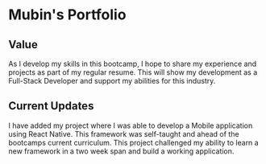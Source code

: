 # Mubin's Portfolio


## Value
As I develop my skills in this bootcamp, I hope to share my experience and projects as part of my regular resume. This will show my development as a Full-Stack Developer and support my abilities for this industry. 

## Current Updates
I have added my project where I was able to develop a Mobile application using React Native. This framework was self-taught and ahead of the bootcamps current curriculum. This project challenged my ability to learn a new framework in a two week span and build a working application. 
